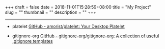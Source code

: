 +++ 
draft = false
date = 2018-11-01T15:28:59+08:00
title = "My Project"
slug = "" 
thumbnail = "<no value>"
description = ""
+++

---

* platelet  [GitHub - amorist/platelet: Your Desktop Platelet](https://github.com/amorist/platelet)

* gitignore-org [GitHub - gitignore-org/gitignore-org: A collection of useful .gitignore templates](https://github.com/gitignore-org/gitignore-org)



